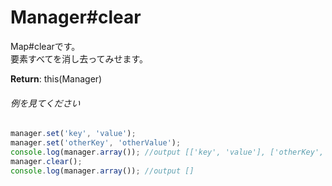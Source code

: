 # Manager#clear
Map#clearです。  
要素すべてを消し去ってみせます。  
  
**Return**: this(Manager)  

###### 例を見てください
```js  
manager.set('key', 'value');  
manager.set('otherKey', 'otherValue');  
console.log(manager.array()); //output [['key', 'value'], ['otherKey', 'otherValue']]  
manager.clear();  
console.log(manager.array()); //output []  
```